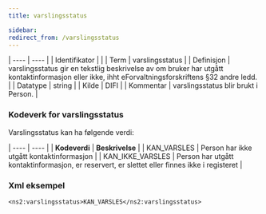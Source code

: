 ```yaml
---
title: varslingsstatus

sidebar:
redirect_from: /varslingsstatus
---
```


| ---- | ---- |
| Identifikator |  |
| Term | varslingsstatus |
| Definisjon | varslingsstatus gir en tekstlig beskrivelse av om bruker har utgått kontaktinformasjon eller ikke, ihht eForvaltningsforskriftens §32 andre ledd. |
| Datatype | string |
| Kilde | DIFI |
| Kommentar | varslingsstatus blir brukt i Person. | 


### Kodeverk for varslingsstatus
Varslingsstatus kan ha følgende verdi:

| ---- | ---- |
| **Kodeverdi** | **Beskrivelse** | 
| KAN_VARSLES | Person har ikke utgått kontaktinformasjon |
| KAN_IKKE_VARSLES | Person har utgått kontaktinformasjon, er reservert, er slettet eller finnes ikke i registeret |

### Xml eksempel

```
<ns2:varslingsstatus>KAN_VARSLES</ns2:varslingsstatus>
```


